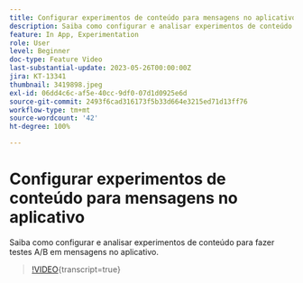 ```yaml
---
title: Configurar experimentos de conteúdo para mensagens no aplicativo
description: Saiba como configurar e analisar experimentos de conteúdo para fazer testes A/B em mensagens no aplicativo.
feature: In App, Experimentation
role: User
level: Beginner
doc-type: Feature Video
last-substantial-update: 2023-05-26T00:00:00Z
jira: KT-13341
thumbnail: 3419898.jpeg
exl-id: 06dd4c6c-af5e-40cc-9df0-07d1d0925e6d
source-git-commit: 2493f6cad316173f5b33d664e3215ed71d13ff76
workflow-type: tm+mt
source-wordcount: '42'
ht-degree: 100%

---
```


# Configurar experimentos de conteúdo para mensagens no aplicativo

Saiba como configurar e analisar experimentos de conteúdo para fazer testes A/B em mensagens no aplicativo.

>[!VIDEO](https://video.tv.adobe.com/v/3445293/?learn=on&captions=por_br){transcript=true}
